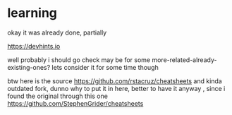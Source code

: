 # learning

okay it was already done, partially

https://devhints.io

well probably i should go check may be for some more-related-already-existing-ones? lets consider it for some time though

btw here is the source https://github.com/rstacruz/cheatsheets
and kinda outdated fork, dunno why to put it in here, better to have it anyway , since i found the original through this one https://github.com/StephenGrider/cheatsheets
